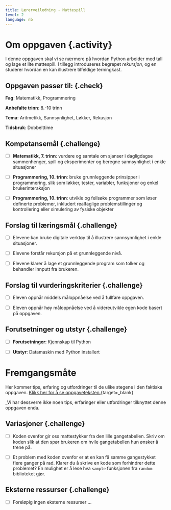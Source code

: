 ```yaml
---
title: Lærerveiledning - Mattespill
level: 2
language: nb
---
```



# Om oppgaven {.activity}

I denne oppgaven skal vi se nærmere på hvordan Python arbeider med tall og lage et lite mattespill. I tillegg introduseres begrepet *rekursjon*, og en studerer hvordan en kan illustrere tilfeldige terningkast. 


## Oppgaven passer til: {.check}

 __Fag__: Matematikk, Programmering 

 __Anbefalte trinn__: 8.-10 trinn

 __Tema__: Aritmetikk, Sannsynlighet, Løkker, Rekusjon

 __Tidsbruk__: Dobbelttime


 ## Kompetansemål {.challenge}

 - [ ] __Matematikk, 7. trinn__: vurdere og samtale om sjanser i dagligdagse sammenhenger, spill og eksperimenter og beregne sannsynlighet i enkle situasjoner

 - [ ] __Programmering, 10. trinn__: bruke grunnleggende prinsipper i programmering, slik som løkker, tester, variabler, funksjoner og enkel brukerinteraksjon

 - [ ] __Programmering, 10. trinn__: utvikle og feilsøke programmer som løser definerte problemer, inkludert realfaglige problemstillinger og kontrollering eller simulering av fysiske objekter


 ## Forslag til læringsmål {.challenge}

 - [ ]  Elevene kan bruke digitale verktøy til å illustrere sannsynnlighet i enkle situasjoner.

 - [ ] Elevene forstår rekursjon på et grunnleggende nivå. 

 - [ ] Elevene klarer å lage et grunnleggende program som tolker og behandler innputt fra brukeren. 


 ## Forslag til vurderingskriterier {.challenge}

 - [ ] Eleven oppnår middels måloppnåelse ved å fullføre oppgaven.

 - [ ] Eleven oppnår høy måloppnåelse ved å videreutvikle egen kode basert på oppgaven. 

 
 ## Forutsetninger og utstyr {.challenge}

 - [ ]  __Forutsetninger__: Kjennskap til Python

 - [ ]  __Utstyr__: Datamaskin med Python installert


 # Fremgangsmåte

 Her kommer tips, erfaring og utfordringer til de ulike stegene i den faktiske oppgaven. [Klikk her for å se oppgaveteksten.](../mattespill/mattespill.html){target=_blank}

 _Vi har dessverre ikke noen tips, erfaringer eller utfordringer tilknyttet denne oppgaven enda.


 ## Variasjoner {.challenge}

 - [ ] Koden ovenfor gir oss mattestykker fra den lille gangetabellen. Skriv om koden slik at den spør brukeren om hvile gangetabellen hun ønsker å trene på. 
 - [ ] Et problem med koden ovenfor er at en kan få samme gangestykket flere ganger på rad. Klarer du å skrive en kode som forhindrer dette problemet? En mulighet er å lese hva `sample` funksjonen fra `random` biblioteket gjør. 


 ## Eksterne ressurser {.challenge}

 - [ ] Foreløpig ingen eksterne ressurser ...

